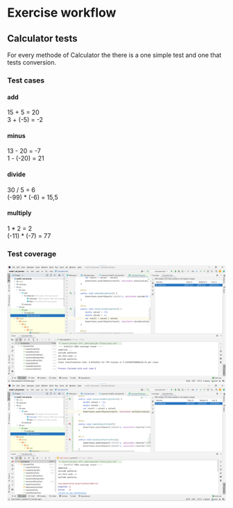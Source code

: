 # Exercise workflow

## Calculator tests
For every methode of Calculator the there is a one simple test and one that tests conversion.

### Test cases
#### add
15 + 5 = 20   
3 + (-5) = -2
#### minus
13 - 20 = -7   
1 - (-20) = 21
#### divide
30 / 5 = 6   
(-99) * (-6) = 15,5
#### multiply
1 * 2 = 2   
(-11) * (-7) = 77

### Test coverage
![test coverage](resources/ex4_1.png)
![test coverage](resources/ex4_2.png)

